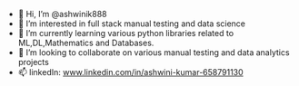 - 👋 Hi, I’m @ashwinik888
- 👀 I’m interested in full stack manual testing and data science
- 🌱 I’m currently learning various python libraries related to ML,DL,Mathematics and Databases.
- 💞️ I’m looking to collaborate on various manual testing and data analytics projects
- 📫 linkedIn: www.linkedin.com/in/ashwini-kumar-658791130

<!---
ashwinik888/ashwinik888 is a ✨ special ✨ repository because its `README.md` (this file) appears on your GitHub profile.
You can click the Preview link to take a look at your changes.
--->
